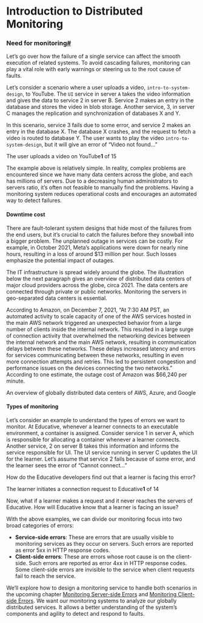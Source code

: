 # Introduction to Distributed Monitoring

### Need for monitoring[#](https://www.educative.io/courses/grokking-modern-system-design-interview-for-engineers-managers/introduction-to-distributed-monitoring#Need-for-monitoring-0) <a href="#need-for-monitoring-0" id="need-for-monitoring-0"></a>

Let’s go over how the failure of a single service can affect the smooth execution of related systems. To avoid cascading failures, monitoring can play a vital role with early warnings or steering us to the root cause of faults.

Let’s consider a scenario where a user uploads a video, `intro-to-system-design`, to YouTube. The `UI` service in server `A` takes the video information and gives the data to service 2 in server B. Service 2 makes an entry in the database and stores the video in blob storage. Another service, 3, in server C manages the replication and synchronization of databases X and Y.

In this scenario, service 3 fails due to some error, and service 2 makes an entry in the database X. The database X crashes, and the request to fetch a video is routed to database Y. The user wants to play the video `intro-to-system-design`, but it will give an error of “Video not found…”

The user uploads a video on YouTube**1** of 15

The example above is relatively simple. In reality, complex problems are encountered since we have many data centers across the globe, and each has millions of servers. Due to a decreasing human administrators to servers ratio, it’s often not feasible to manually find the problems. Having a monitoring system reduces operational costs and encourages an automated way to detect failures.

#### Downtime cost <a href="#downtime-cost-0" id="downtime-cost-0"></a>

There are fault-tolerant system designs that hide most of the failures from the end users, but it’s crucial to catch the failures before they snowball into a bigger problem. The unplanned outage in services can be costly. For example, in October 2021, Meta’s applications were down for nearly nine hours, resulting in a loss of around $13 million per hour. Such losses emphasize the potential impact of outages.

The IT infrastructure is spread widely around the globe. The illustration below the next paragraph gives an overview of distributed data centers of major cloud providers across the globe, circa 2021. The data centers are connected through private or public networks. Monitoring the servers in geo-separated data centers is essential.

According to Amazon, on December 7, 2021, “At 7:30 AM PST, an automated activity to scale capacity of one of the AWS services hosted in the main AWS network triggered an unexpected behavior from a large number of clients inside the internal network. This resulted in a large surge of connection activity that overwhelmed the networking devices between the internal network and the main AWS network, resulting in communication delays between these networks. These delays increased latency and errors for services communicating between these networks, resulting in even more connection attempts and retries. This led to persistent congestion and performance issues on the devices connecting the two networks.” According to one estimate, the outage cost of Amazon was $66,240 per minute.

An overview of globally distributed data centers of AWS, Azure, and Google

#### Types of monitoring <a href="#types-of-monitoring-0" id="types-of-monitoring-0"></a>

Let’s consider an example to understand the types of errors we want to monitor. At Educative, whenever a learner connects to an executable environment, a container is assigned. Consider service 1 in server A, which is responsible for allocating a container whenever a learner connects. Another service, 2 on server B takes this information and informs the service responsible for UI. The UI service running in server C updates the UI for the learner. Let’s assume that service 2 fails because of some error, and the learner sees the error of “Cannot connect…”

How do the Educative developers find out that a learner is facing this error?

The learner initiates a connection request to Educative**1** of 14

Now, what if a learner makes a request and it never reaches the servers of Educative. How will Educative know that a learner is facing an issue?

With the above examples, we can divide our monitoring focus into two broad categories of errors:

* **Service-side errors**: These are errors that are usually visible to monitoring services as they occur on servers. Such errors are reported as error 5xx in HTTP response codes.
* **Client-side errors**: These are errors whose root cause is on the client-side. Such errors are reported as error 4xx in HTTP response codes. Some client-side errors are invisible to the service when client requests fail to reach the service.

We’ll explore how to design a monitoring service to handle both scenarios in the upcoming chapter [Monitoring Server-side Errors](https://www.educative.io/collection/page/10370001/4941429335392256/5485445638520832) and [Monitoring Client-side Errors](https://www.educative.io/collection/page/10370001/4941429335392256/4768611427680256). We want our monitoring systems to analyze our globally distributed services. It allows a better understanding of the system’s components and agility to detect and respond to faults.
